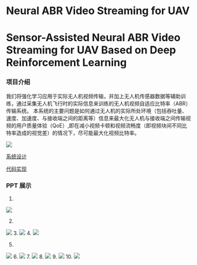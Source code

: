 # Neural ABR Video Streaming for UAV
# Sensor-Assisted Neural ABR Video Streaming for UAV  Based on Deep Reinforcement Learning

### 项目介绍
我们将强化学习应用于实际无人机视频传输，并加上无人机传感器数据等辅助训练，通过采集无人机飞行时的实际信息来训练的无人机视频自适应比特率（ABR）传输系统。
本系统的主要问题是如何通过无人机的实际所处环境（包括吞吐量、速度、加速度、与接收端之间的距离等）信息来最大化无人机与接收端之间传输视频的用户质量体验（QoE）,即在减小视频卡顿和视频流畅度（即视频块间不同比特率造成的视觉差）的情况下，尽可能最大化视频比特率。

![](https://i.imgur.com/sUWkSF9.png)

[系统设计](/process.md)

[代码实现](/experiment.md)


### PPT 展示
1.
![](https://res.cloudinary.com/dpvywdzxv/image/upload/v1552644738/samples/java%20files/%E6%8D%95%E8%8E%B71.jpg)

2.
![](https://res.cloudinary.com/dpvywdzxv/image/upload/v1552644736/samples/java%20files/%E6%8D%95%E8%8E%B72.jpg)
3.
![](https://res.cloudinary.com/dpvywdzxv/image/upload/v1552644736/samples/java%20files/%E6%8D%95%E8%8E%B73.jpg)
4.
![](https://res.cloudinary.com/dpvywdzxv/image/upload/v1552644736/samples/java%20files/%E6%8D%95%E8%8E%B74.jpg)

5.
![](https://res.cloudinary.com/dpvywdzxv/image/upload/v1552644737/samples/java%20files/%E6%8D%95%E8%8E%B75.jpg)
6.
![](https://res.cloudinary.com/dpvywdzxv/image/upload/v1552644736/samples/java%20files/%E6%8D%95%E8%8E%B76.jpg)
7.
![](https://res.cloudinary.com/dpvywdzxv/image/upload/v1552644737/samples/java%20files/%E6%8D%95%E8%8E%B77.jpg)
8.
![](https://res.cloudinary.com/dpvywdzxv/image/upload/v1552644737/samples/java%20files/%E6%8D%95%E8%8E%B78.jpg)
9.
![](https://res.cloudinary.com/dpvywdzxv/image/upload/v1552644740/samples/java%20files/%E6%8D%95%E8%8E%B79.jpg)
10.
![](https://res.cloudinary.com/dpvywdzxv/image/upload/v1552644738/samples/java%20files/%E6%8D%95%E8%8E%B710.jpg)

